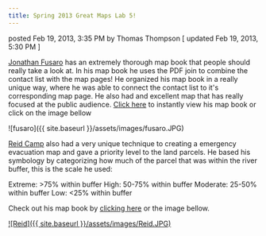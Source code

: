 ```yaml
---
title: Spring 2013 Great Maps Lab 5!
---
```


posted Feb 19, 2013, 3:35 PM by Thomas Thompson   [ updated Feb 19, 2013, 5:30 PM ]

[Jonathan Fusaro](https://sites.google.com/site/jfusarogiswebsite/) has an extremely thorough map book that people should really take a look at.  In his map book he uses the PDF join to combine the contact list with the map pages!  He organized his map book in a really unique way, where he was able to connect the contact list to it's corresponding map page.  He also had and excellent map that has really focused at the public audience.  [Click here](https://docs.google.com/a/aggiemail.usu.edu/viewer?a=v&pid=sites&srcid=ZGVmYXVsdGRvbWFpbnxqZnVzYXJvZ2lzd2Vic2l0ZXxneDo0OWI2OWUzYmVjYWYwNTNi) to instantly view his map book or click on the image bellow

![fusaro]({{ site.baseurl }}/assets/images/fusaro.JPG)

[Reid Camp](https://sites.google.com/site/reidcamp/wats-4930-labs/lab05) also had a very unique technique to creating a emergency evacuation map and gave a priority level to the land parcels.  He based his symbology by categorizing how much of the parcel that was within the river buffer, this is the scale he used:

Extreme: >75% within buffer
High: 50-75% within buffer
Moderate: 25-50% within buffer
Low: <25% within buffer

Check out his map book by [clicking here](https://docs.google.com/a/aggiemail.usu.edu/viewer?a=v&pid=sites&srcid=ZGVmYXVsdGRvbWFpbnxyZWlkY2FtcHxneDo1YTk2ODRhMDA5OWJlMjZi) or the image bellow.

[![Reid]({{ site.baseurl }}/assets/images/Reid.JPG)](https://docs.google.com/a/aggiemail.usu.edu/viewer?a=v&pid=sites&srcid=ZGVmYXVsdGRvbWFpbnxyZWlkY2FtcHxneDo1YTk2ODRhMDA5OWJlMjZi)

